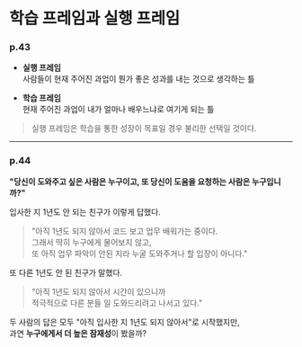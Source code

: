 # 학습 프레임과 실행 프레임

### p.43
- **실행 프레임**  
  사람들이 현재 주어진 과업이 뭔가 좋은 성과를 내는 것으로 생각하는 틀

- **학습 프레임**  
  현재 주어진 과업이 내가 얼마나 배우느냐로 여기게 되는 틀

> 실행 프레임은 학습을 통한 성장이 목표일 경우 불리한 선택일 것이다.

---  

### p.44
**"당신이 도와주고 싶은 사람은 누구이고, 또 당신이 도움을 요청하는 사람은 누구입니까?"**

입사한 지 1년도 안 되는 친구가 이렇게 답했다.

> "아직 1년도 되지 않아서 코드 보고 업무 배워가는 중이다.  
> 그래서 딱히 누구에게 물어보지 않고,  
> 또 아직 업무 파악이 안된 지라 누굴 도와주거나 할 입장이 아니다."

또 다른 1년도 안 된 친구가 말했다.

> "아직 1년도 되지 않아서 시간이 있으니까  
> 적극적으로 다른 분들 일 도와드리려고 나서고 있다."

두 사람의 답은 모두 "아직 입사한 지 1년도 되지 않아서"로 시작했지만,  
과연 **누구에게서 더 높은 잠재성**이 봤을까?

